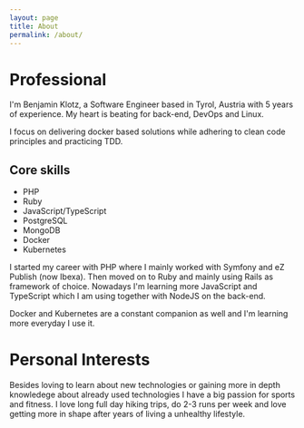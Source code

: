 ```yaml
---
layout: page
title: About
permalink: /about/
---
```


# Professional

I'm Benjamin Klotz, a Software Engineer based in Tyrol, Austria with 5 years of experience.
My heart is beating for back-end, DevOps and Linux.

I focus on delivering docker based solutions while adhering to clean code principles and practicing TDD.

## Core skills

- PHP
- Ruby
- JavaScript/TypeScript
- PostgreSQL
- MongoDB
- Docker
- Kubernetes

I started my career with PHP where I mainly worked with Symfony and eZ Publish (now Ibexa). Then moved on to Ruby and mainly using Rails as framework of choice.
Nowadays I'm learning more JavaScript and TypeScript which I am using together with NodeJS on the back-end.

Docker and Kubernetes are a constant companion as well and I'm learning more everyday I use it.

# Personal Interests

Besides loving to learn about new technologies or gaining more in depth knowledege about already used technologies I have a big passion for sports and fitness.
I love long full day hiking trips, do 2-3 runs per week and love getting more in shape after years of living a unhealthy lifestyle.


